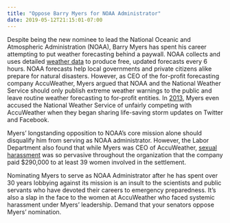 ```yaml
---
title: "Oppose Barry Myers for NOAA Administrator"
date: 2019-05-12T21:15:01-07:00
---
```

Despite being the new nominee to lead the National Oceanic and Atmospheric Administration (NOAA), Barry Myers has spent his career attempting to put weather forecasting behind a paywall. NOAA collects and uses detailed [weather data](https://www.weather.gov/about/forecastsandservice) to produce free, updated forecasts every 6 hours. NOAA forecasts help local governments and private citizens alike prepare for natural disasters. However, as CEO of the for-profit forecasting company AccuWeather, Myers argued that NOAA and the National Weather Service should only publish extreme weather warnings to the public and leave routine weather forecasting to for-profit entities. In [2013](https://www.bloomberg.com/news/features/2018-06-14/trump-s-pick-to-lead-weather-agency-spent-30-years-fighting-it), Myers even accused the National Weather Service of unfairly competing with AccuWeather when they began sharing life-saving storm updates on Twitter and Facebook.

Myers’ longstanding opposition to NOAA’s core mission alone should disqualify him from serving as NOAA administrator. However, the Labor Department also found that while Myers was CEO of AccuWeather, [sexual harassment](https://www.centredaily.com/news/local/community/article226083195.html) was so pervasive throughout the organization that the company paid $290,000 to at least 39 women involved in the settlement.

Nominating Myers to serve as NOAA Administrator after he has spent over 30 years lobbying against its mission is an insult to the scientists and public servants who have devoted their careers to emergency preparedness. It’s also a slap in the face to the women at AccuWeather who faced systemic harassment under Myers’ leadership. Demand that your senators oppose Myers’ nomination.
